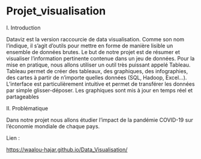 # Projet_visualisation

I. Introduction

Dataviz est la version raccourcie de data visualisation. Comme son nom l’indique, il s’agit d’outils pour mettre en forme de manière lisible un ensemble de données brutes. Le but de notre projet est de résumer et visualiser l’information pertinente contenue dans un jeu de données. Pour la mise en pratique, nous allons utiliser un outil très puissant appelé Tableau. Tableau permet de créer des tableaux, des graphiques, des infographies, des cartes à partir de n’importe quelles données (SQL, Hadoop, Excel…). L’interface est particulièrement intuitive et permet de transférer les données par simple glisser-déposer. Les graphiques sont mis à jour en temps réel et partageables

II. Problématique

Dans notre projet nous allons étudier l’impact de la pandémie COVID-19 sur l’économie mondiale de chaque pays.

Lien :

https://waalou-hajar.github.io/Data_Visualisation/
